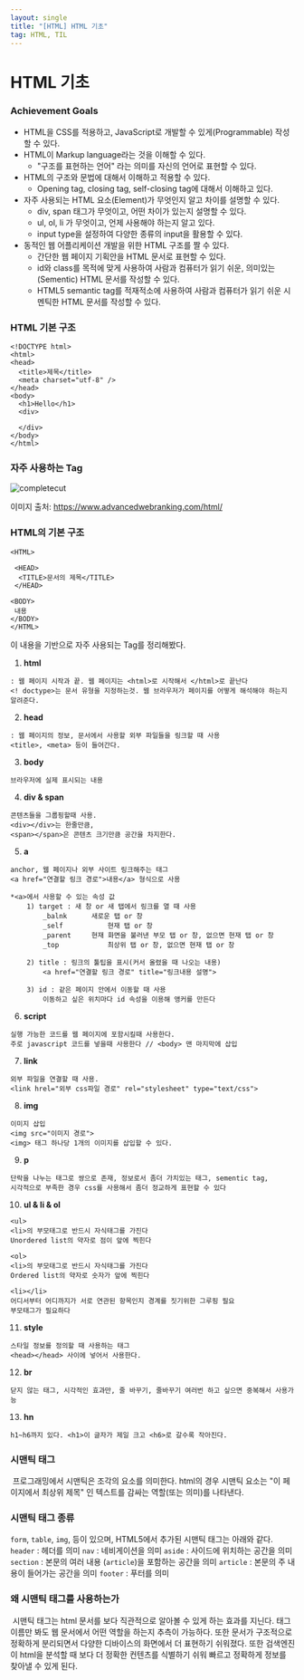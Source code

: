 ```yaml
---
layout: single
title: "[HTML] HTML 기초"
tag: HTML, TIL
---
```



# HTML 기초



### Achievement Goals

- HTML을 CSS를 적용하고, JavaScript로 개발할 수 있게(Programmable) 작성할 수 있다.
- HTML이 Markup language라는 것을 이해할 수 있다.
  - "구조를 표현하는 언어" 라는 의미를 자신의 언어로 표현할 수 있다.
- HTML의 구조와 문법에 대해서 이해하고 적용할 수 있다.
  - Opening tag, closing tag, self-closing tag에 대해서 이해하고 있다.
- 자주 사용되는 HTML 요소(Element)가 무엇인지 알고 차이를 설명할 수 있다.
  - div, span 태그가 무엇이고, 어떤 차이가 있는지 설명할 수 있다.
  - ul, ol, li 가 무엇이고, 언제 사용해야 하는지 알고 있다.
  - input type을 설정하여 다양한 종류의 input을 활용할 수 있다.
- 동적인 웹 어플리케이션 개발을 위한 HTML 구조를 짤 수 있다.
  - 간단한 웹 페이지 기획안을 HTML 문서로 표현할 수 있다.
  - id와 class를 목적에 맞게 사용하여 사람과 컴퓨터가 읽기 쉬운, 의미있는(Sementic) HTML 문서를 작성할 수 있다.
  - HTML5 semantic tag를 적재적소에 사용하여 사람과 컴퓨터가 읽기 쉬운 시멘틱한 HTML 문서를 작성할 수 있다.


### HTML 기본 구조
```null
<!DOCTYPE html>
<html>
<head>
  <title>제목</title>
  <meta charset="utf-8" />
</head>
<body>
  <h1>Hello</h1>
  <div>

  </div>
</body>
</html>
```


### 자주 사용하는 Tag



![completecut](05.%20HTML.assets/completecut.png)

이미지 출처: https://www.advancedwebranking.com/html/



### HTML의 기본 구조

```null
<HTML>

 <HEAD>
  <TITLE>문서의 제목</TITLE>
 </HEAD>

<BODY>
 내용
</BODY>
</HTML> 
```



이 내용을 기반으로 자주 사용되는 Tag를 정리해봤다.





1. **html**

```null
: 웹 페이지 시작과 끝. 웹 페이지는 <html>로 시작해서 </html>로 끝난다
<! doctype>는 문서 유형을 지정하는것. 웹 브라우저가 페이지를 어떻게 해석해야 하는지 알려준다.
```



2. **head**

```null
: 웹 페이지의 정보, 문서에서 사용할 외부 파일들을 링크할 때 사용
<title>, <meta> 등이 들어간다.
```



3. **body**

```null
브라우저에 실제 표시되는 내용
```



4. **div & span**

```null
콘텐츠들을 그룹핑할때 사용. 
<div></div>는 한줄만큼,
<span></span>은 콘텐츠 크기만큼 공간을 차지한다.
```



5. **a**

```null
anchor, 웹 페이지나 외부 사이트 링크해주는 태그
<a href="연결할 링크 경로">내용</a> 형식으로 사용

*<a>에서 사용할 수 있는 속성 값
	1) target : 새 창 or 새 탭에서 링크를 열 때 사용
		_balnk 		새로운 탭 or 창
		_self			현재 탭 or 창
		_parent		현재 화면을 불러낸 부모 탭 or 창, 없으면 현재 탭 or 창
		_top			최상위 탭 or 창, 없으면 현재 탭 or 창
		
	2) title : 링크의 툴팁을 표시(커서 올렸을 때 나오는 내용)
		<a href="연결할 링크 경로" title="링크내용 설명">
		
	3) id : 같은 페이지 안에서 이동할 때 사용
		이동하고 싶은 위치마다 id 속성을 이용해 앵커를 만든다
```



6. **script**

```null
실행 가능한 코드를 웹 페이지에 포함시킬때 사용한다.
주로 javascript 코드를 넣을때 사용한다 // <body> 맨 마지막에 삽입
```



7. **link**

```
외부 파일을 연결할 때 사용.
<link hrel="외부 css파일 경로" rel="stylesheet" type="text/css">
```

8. **img**

```null
이미지 삽입
<img src="이미지 경로">
<img> 태그 하나당 1개의 이미지를 삽입할 수 있다.
```



9. **p**

```null
단락을 나누는 태그로 쌍으로 존재, 정보로서 좀더 가치있는 태그, sementic tag, 
시각적으로 부족한 경우 css를 사용해서 좀더 정교하게 표현할 수 있다    
```

10. **ul & li & ol**

```null
<ul> 
<li>의 부모태그로 반드시 자식태그를 가진다 
Unordered list의 약자로 점이 앞에 찍힌다 

<ol> 
<li>의 부모태그로 반드시 자식태그를 가진다 
Ordered list의 약자로 숫자가 앞에 찍힌다

<li></li> 
어디서부터 어디까지가 서로 연관된 항목인지 경계를 짓기위한 그루핑 필요
부모태그가 필요하다
```

11. **style**

```null
스타일 정보를 정의할 때 사용하는 태그
<head></head> 사이에 넣어서 사용한다.
```



12. **br**

```null
닫지 않는 태그, 시각적인 효과만, 줄 바꾸기, 줄바꾸기 여러번 하고 싶으면 중복해서 사용가능
```



13. **hn**

```null
h1~h6까지 있다. <h1>이 글자가 제일 크고 <h6>로 갈수록 작아진다.
```







### 시맨틱 태그

​	프로그래밍에서 시맨틱은 조각의 요소를 의미한다.  html의 경우  시맨틱 요소는 "이 페이지에서 최상위 제목" 인 텍스트를 감싸는 역할(또는 의미)를 나타낸다.



### 시맨틱 태그 종류

`form`, `table`, `img`, 등이 있으며, HTML5에서 추가된 시맨틱 태그는 아래와 같다.
`header` : 헤더를 의미
`nav` : 네비게이션을 의미
`aside` : 사이드에 위치하는 공간을 의미
`section` : 본문의 여러 내용 (`article`)을 포함하는 공간을 의미
`article` : 본문의 주 내용이 들어가는 공간을 의미
`footer` : 푸터를 의미



### 왜 시맨틱 태그를 사용하는가

​	시맨틱 태그는 html 문서를 보다 직관적으로 알아볼 수 있게 하는 효과를 지닌다. 태그 이름만 봐도 웹 문서에서 어떤 역할을 하는지 추측이 가능하다. 또한 문서가 구조적으로 정확하게 분리되면서 다양한 디바이스의 화면에서 더 표현하기 쉬워졌다. 또한 검색엔진이 html을 분석할 때 보다 더 정확한 컨텐츠를 식별하기 쉬워 빠르고 정확하게 정보를 찾아낼 수 있게 된다.
